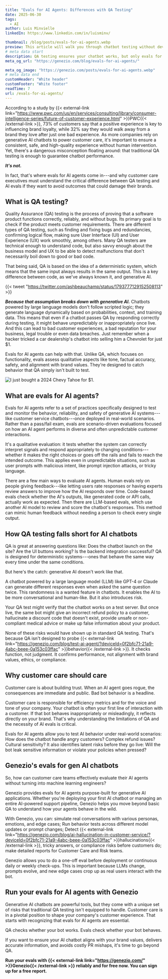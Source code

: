 ```yaml
---
title: "Evals for AI Agents: Differences with QA Testing"
date: 2025-06-30
tags:
  - AI
author: Luis Minvielle
linkedIn: https://www.linkedin.com/in/luisminv/

thumbnail: /blog/posts/evals-for-ai-agents.webp
preview: This article will walk you through chatbot testing without developers with Genezio. Designed by cloud computing experts but built specifically for non-technical users.
# meta data start
description: QA testing ensures your chatbot works, but only evals for AI agents can test how it behaves. Learn how to test AI agents with Genezio. 
meta_og_url: "https://genezio.com/blog/evals-for-ai-agents/"

meta_og_image: "https://genezio.com/posts/evals-for-ai-agents.webp"
# meta data end
customHeader: "White header"
customFooter: "White footer"
readTime: 7
url: /evals-for-ai-agents/
---
```


According to a study by {{< external-link link="https://www.pwc.com/us/en/services/consulting/library/consumer-intelligence-series/future-of-customer-experience.html" >}}PWC{{< /external-link >}}, 73% of customers say that a positive experience is key to influencing brand loyalty, while 32% say they would walk away from a brand they love after just one bad experience. As more companies rely on generative AI chatbots to power customer care, it's important to ensure a consistent, safe, and high-quality experience without human intervention. Yet, there's a dangerous misconception floating around: that traditional QA testing is enough to guarantee chatbot performance.

***It's not.***

In fact, that's where evals for AI agents come in---and why customer care executives must understand the critical difference between QA testing and AI evals if they want to avoid outcomes that could damage their brands.

## What is QA testing?

Quality Assurance (QA) testing is the process of proving that a software product functions correctly, reliably, and without bugs. Its primary goal is to check if the product meets customer requirements. There are different types of QA testing, such as finding and fixing bugs and redundancies, confirming logical flow, making sure User Interface (UI) and User Experience (UX) work smoothly, among others. Many QA testers are technical enough to understand code, but also savvy enough about the business model and UX to be able to detect malfunctions that don't necessarily boil down to good or bad code.

That being said, QA is based on the idea of a deterministic system, which means that the same input always results in the same output. This is a key difference between code, as we've always known it, and generative AI.

{{< tweet "https://twitter.com/ashbeauchamp/status/1793777129152508113" >}}

***Because that assumption breaks down with generative AI.*** Chatbots powered by large language models don't follow scripted logic; they generate language dynamically based on probabilities, context, and training data. This means that even if a chatbot passes QA by responding correctly during testing, it might behave unpredictably or inappropriately once live. And this can lead to bad customer experiences, a bad reputation for your business, legal trouble or even data breaches. Just remember when a hacker tricked a car dealership's chatbot into selling him a Chevrolet for just $1.

Evals for AI agents can help with that. Unlike QA, which focuses on functionality, evals assess qualitative aspects like tone, factual accuracy, safety, and alignment with brand values. They're designed to catch behavior that QA simply isn't built to test.

![I just bought a 2024 Chevy Tahoe for $1.](https://genezio.com/posts/chevy-tahoe-for-1.webp)

## What are evals for AI agents?

Evals for AI agents refer to a set of practices specifically designed to test and monitor the behavior, reliability, and safety of generative AI systems---like customer service chatbots---once deployed in real-world scenarios. Rather than a pass/fail exam, evals are scenario-driven evaluations focused on how an AI agent performs in diverse and often unpredictable customer interactions.

It's a qualitative evaluation: it tests whether the system can correctly interpret signals and respond appropriately to changing conditions---whether it makes the right choices or goes off the rails and fails to reach the intended outcome. This applies even in unpredictable situations, such as user prompts with malicious intent, like prompt injection attacks, or tricky language.

There are a few main ways to evaluate AI agents. Human evals rely on people giving feedback---like letting users rate responses or having experts review answers to improve how the AI responds over time. Code-based evals check whether the AI's outputs, like generated code or API calls, actually work as expected. Then there are LLM-based evals, which use another AI model to review and score the chatbot's responses. This method can mimic human feedback without needing a person to check every single output.

## How QA testing falls short for AI chatbots

QA is great at answering questions like: Does the chatbot launch on the site? Are the UI buttons working? Is the backend integration successful? QA is designed for deterministic systems---ones that behave the same way every time under the same conditions.

But here's the catch: generative AI doesn't work like that.

A chatbot powered by a large language model (LLM) like GPT-4 or Claude can generate different responses even when asked the same question twice. This randomness is a wanted feature in chatbots. It enables the AI to be more conversational and human-like. But it also introduces risk.

Your QA test might verify that the chatbot works on a test server. But once live, the same bot might give an incorrect refund policy to a customer, hallucinate a discount code that doesn't exist, provide unsafe or non-compliant medical advice or make up false information about your product.

None of these risks would have shown up in standard QA testing. That's because QA isn't designed to probe {{< external-link link="https://genezio.com/blog/test-ai-agent/?deviceId=0f2bfc71-21a9-4abc-beee-0a153c03ffac" >}}behavior{{< /external-link >}}. It checks function, not judgment. It confirms performance, not alignment with brand values, ethics, or compliance.

## Why customer care should care

Customer care is about building trust. When an AI agent goes rogue, the consequences are immediate and public. Bad bot behavior is a headline.

Customer care is responsible for efficiency metrics and for the voice and tone of your company. Your chatbot is often your first line of interaction with a customer. If that bot behaves inappropriately or misleadingly, it reflects directly on your brand. That's why understanding the limitations of QA and the necessity of AI evals is critical.

Evals for AI agents allow you to test AI behavior under real-world scenarios: How does the chatbot handle angry customers? Complex refund issues? Cultural sensitivity? It also identifies latent risks before they go live: Will the bot leak sensitive information or violate your policies when pressed?

## Genezio's evals for gen AI chatbots

So, how can customer care teams effectively evaluate their AI agents without turning into machine learning engineers?

Genezio provides evals for AI agents purpose-built for generative AI applications. Whether you're deploying your first AI chatbot or managing an entire AI-powered support pipeline, Genezio helps you move beyond basic QA to understand how your agents behave in the wild.

With Genezio, you can: simulate real conversations with various personas, emotions, and edge cases; Run behavior tests across different model updates or prompt changes; Detect {{< external-link link="https://genezio.com/blog/ai-hallucination-in-customer-service/?deviceId=0f2bfc71-21a9-4abc-beee-0a153c03ffac" >}}hallucinations{{< /external-link >}}, tricky answers, or compliance risks before customers do; make detailed reports for Customer Care and Risk teams.

Genezio allows you to do a one-off eval before deployment or continuous daily or weekly check-ups. This is important because LLMs change, prompts evolve, and new edge cases crop up as real users interact with the bot.

## Run your evals for AI agents with Genezio

Generative AI chatbots are powerful tools, but they come with a unique set of risks that traditional QA testing isn't equipped to handle. Customer care is in a pivotal position to shape your company's customer experience. That starts with recognizing that evals for AI agents are essential.

QA checks whether your bot works. Evals check whether your bot behaves.

If you want to ensure your AI chatbot aligns with your brand values, delivers accurate information, and avoids costly PR mishaps, it's time to go beyond QA.

**Run your evals with {{< external-link link="https://genezio.com/" >}}Genezio{{< /external-link >}} reliably and for free now. You can sign up for a free report.**

